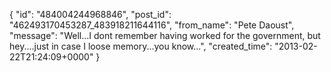  {
   "id": "484004244968846",
   "post_id": "462493170453287_483918211644116",
   "from_name": "Pete Daoust",
   "message": "Well...I dont remember having worked for the government, but hey....just in case I loose memory...you know...",
   "created_time": "2013-02-22T21:24:09+0000"
 }
